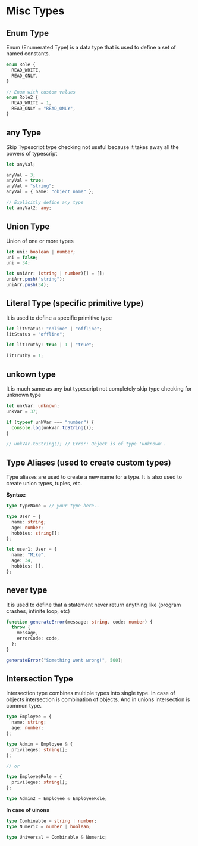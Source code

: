 # Misc Types

## Enum Type

Enum (Enumerated Type) is a data type that is used to define a set of named constants.

```ts
enum Role {
  READ_WRITE,
  READ_ONLY,
}

// Enum with custom values
enum Role2 {
  READ_WRITE = 1,
  READ_ONLY = "READ_ONLY",
}
```

## any Type

Skip Typescript type checking not useful because it takes away all the powers of typescript

```ts
let anyVal;

anyVal = 3;
anyVal = true;
anyVal = "string";
anyVal = { name: "object name" };

// Explicitly define any type
let anyVal2: any;
```

## Union Type

Union of one or more types

```ts
let uni: boolean | number;
uni = false;
uni = 34;

let uniArr: (string | number)[] = [];
uniArr.push("string");
uniArr.push(34);
```

## Literal Type (specific primitive type)

It is used to define a specific primitive type

```ts
let litStatus: "online" | "offline";
litStatus = "offline";

let litTruthy: true | 1 | "true";

litTruthy = 1;
```

## unkown type

It is much same as any but typescript not completely skip type checking for unknown type

```ts
let unkVar: unknown;
unkVar = 37;

if (typeof unkVar === "number") {
  console.log(unkVar.toString());
}

// unkVar.toString(); // Error: Object is of type 'unknown'.
```

## Type Aliases (used to create custom types)

Type aliases are used to create a new name for a type. It is also used to create union types, tuples, etc.

**Syntax:**

```ts
type typeName = // your type here..
```

```ts
type User = {
  name: string;
  age: number;
  hobbies: string[];
};

let user1: User = {
  name: "Mike",
  age: 34,
  hobbies: [],
};
```

## never type

It is used to define that a statement never return anything like (program crashes, infinite loop, etc)

```ts
function generateError(message: string, code: number) {
  throw {
    message,
    errorCode: code,
  };
}

generateError("Something went wrong!", 500);
```

## Intersection Type

Intersection type combines multiple types into single type. In case of objects intersection is combination of objects. And in unions intersection is common type.

```ts
type Employee = {
  name: string;
  age: number;
};

type Admin = Employee & {
  privileges: string[];
};

// or

type EmployeeRole = {
  privileges: string[];
};

type Admin2 = Employee & EmployeeRole;
```

**In case of uinons**

```ts
type Combinable = string | number;
type Numeric = number | boolean;

type Universal = Combinable & Numeric;
```
